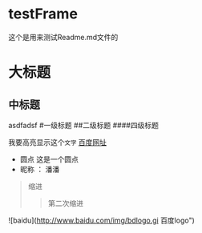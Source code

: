 # testFrame
这个是用来测试Readme.md文件的

大标题
=========
中标题
----
asdfadsf
#一级标题
##二级标题
####四级标题

我要高亮显示这个`文字`
[百度网址](www.baidu.com "百度")

* 圆点 这是一个圆点
* 昵称 ： 潘潘


>缩进
>> 第二次缩进


![baidu](http://www.baidu.com/img/bdlogo.gi 百度logo")
